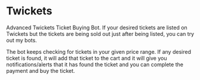 # Twickets
Advanced Twickets Ticket Buying Bot.
If your desired tickets are listed on Twickets but the tickets are being sold out just after being listed, you can try out my bots.

The bot keeps checking for tickets in your given price range.
If any desired ticket is found, it will add that ticket to the cart and it will give you notifications/alerts that it has found the ticket and you can complete the payment and buy the ticket.
